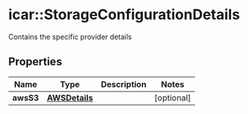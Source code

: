 # icar::StorageConfigurationDetails

Contains the specific provider details

## Properties

Name | Type | Description | Notes
------------ | ------------- | ------------- | -------------
**awsS3** | [**AWSDetails**](AWSDetails.md) |  | [optional] 


